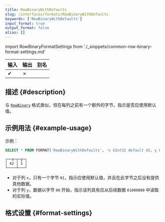 ```yaml
---
title: RowBinaryWithDefaults
slug: /interfaces/formats/RowBinaryWithDefaults
keywords: ['RowBinaryWithDefaults']
input_format: true
output_format: false
alias: []
---
```


import RowBinaryFormatSettings from './_snippets/common-row-binary-format-settings.md'

| 输入  | 输出  | 别名 |
|-------|-------|-------|
| ✔     | ✗     |       |

## 描述 {#description}

与 [`RowBinary`](./RowBinary.md) 格式类似，但在每列之前有一个额外的字节，指示是否应使用默认值。

## 示例用法 {#example-usage}

示例：

```sql title="查询"
SELECT * FROM FORMAT('RowBinaryWithDefaults', 'x UInt32 default 42, y UInt32', x'010001000000')
```
```response title="响应"
┌──x─┬─y─┐
│ 42 │ 1 │
└────┴───┘
```

- 对于列 `x`，只有一个字节 `01`，指示应使用默认值，并且在此字节之后没有提供其他数据。
- 对于列 `y`，数据以字节 `00` 开始，指示该列具有应从后续数据 `01000000` 中读取的实际值。

## 格式设置 {#format-settings}

<RowBinaryFormatSettings/>

